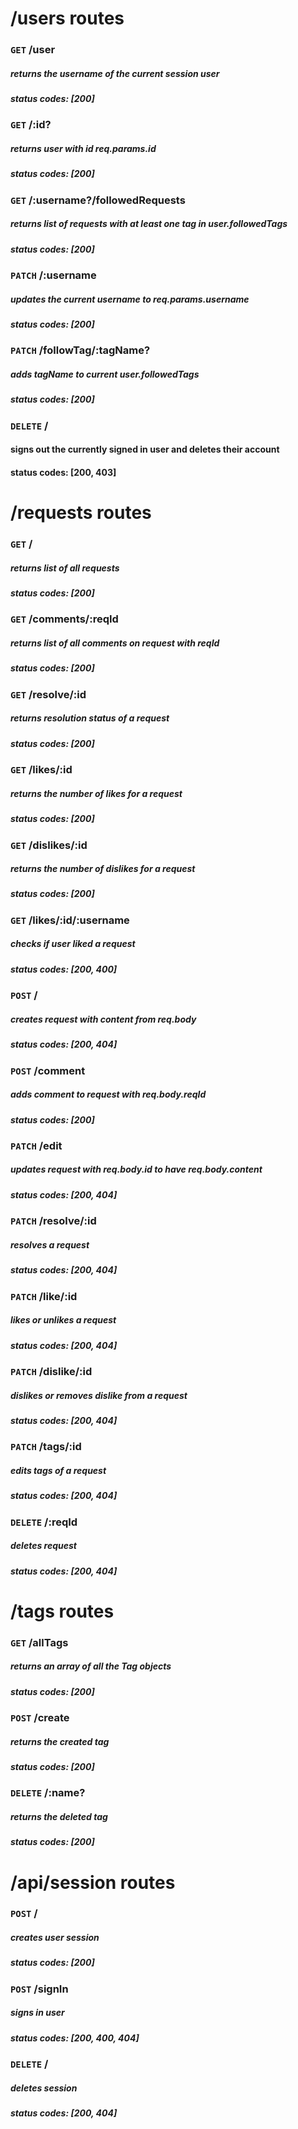 # /users routes

### `GET` /user
##### returns the username of the current session user
##### status codes: [200]

### `GET` /:id?
##### returns user with id req.params.id
##### status codes: [200]

### `GET` /:username?/followedRequests
##### returns list of requests with at least one tag in user.followedTags
##### status codes: [200]

### `PATCH` /:username
##### updates the current username to req.params.username
##### status codes: [200]

### `PATCH` /followTag/:tagName?
##### adds tagName to current user.followedTags
##### status codes: [200]

### `DELETE` /
#### signs out the currently signed in user and deletes their account
#### status codes: [200, 403] 

# /requests routes
### `GET` /
##### returns list of all requests
##### status codes: [200]

### `GET` /comments/:reqId
##### returns list of all comments on request with reqId
##### status codes: [200]

### `GET` /resolve/:id
##### returns resolution status of a request
##### status codes: [200]

### `GET` /likes/:id
##### returns the number of likes for a request
##### status codes: [200]

### `GET` /dislikes/:id
##### returns the number of dislikes for a request
##### status codes: [200]

### `GET` /likes/:id/:username
##### checks if user liked a request
##### status codes: [200, 400]

### `POST` /
##### creates request with content from req.body
##### status codes: [200, 404]

### `POST` /comment
##### adds comment to request with req.body.reqId
##### status codes: [200]

### `PATCH` /edit
##### updates request with req.body.id to have req.body.content
##### status codes: [200, 404]

### `PATCH` /resolve/:id
##### resolves a request
##### status codes: [200, 404]

### `PATCH` /like/:id
##### likes or unlikes a request
##### status codes: [200, 404]

### `PATCH` /dislike/:id
##### dislikes or removes dislike from a request
##### status codes: [200, 404]

### `PATCH` /tags/:id
##### edits tags of a request
##### status codes: [200, 404]

### `DELETE` /:reqId
##### deletes request
##### status codes: [200, 404]

# /tags routes

### `GET` /allTags
##### returns an array of all the Tag objects
##### status codes: [200]

### `POST` /create
##### returns the created tag
##### status codes: [200]

### `DELETE` /:name?
##### returns the deleted tag
##### status codes: [200]

# /api/session routes

### `POST` /
##### creates user session
##### status codes: [200]

### `POST` /signIn
##### signs in user
##### status codes: [200, 400, 404]

### `DELETE` /
##### deletes session
##### status codes: [200, 404]

